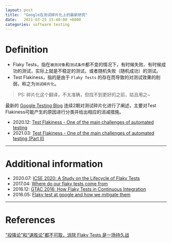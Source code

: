 ```yaml
---
layout: post
title:  "Google在测试碎片化上的最新研究"
date:   2021-03-25 15:40:00 +0800
categories: software testing
---
```


# Definition
- Flaky Tests，指在`被测对象`和`测试条件`都不变的情况下，有时候失败、有时候成功的测试，实际上就是不稳定的测试，或者随机失败（随机成功）的测试。
- Test Flakiness，指的是由于 `Flaky Tests` 的存在而导致的对测试效果的削弱，称之为`测试碎片化`。

> PS: 碎片化这个翻译，不太准确，但找不到更好的之前，姑且用之~

最新的 [Google Testing Blog](https://testing.googleblog.com/) 连续2期对测试碎片化进行了阐述，主要对Test Flakiness可能产生的原因进行分类并给出相应的消减措施。

- 2020.12: [Test Flakiness - One of the main challenges of automated testing](https://testing.googleblog.com/2020/12/test-flakiness-one-of-main-challenges.html)
- 2021.03: [Test Flakiness - One of the main challenges of automated testing (Part II)](https://testing.googleblog.com/2021/03/test-flakiness-one-of-main-challenges.html)

---

# Additional information

- 2020.07: [ICSE 2020: A Study on the Lifecycle of Flaky Tests](https://www.microsoft.com/en-us/research/publication/a-study-on-the-lifecycle-of-flaky-tests/)
- 2017.04: [Where do our flaky tests come from](https://testing.googleblog.com/2016/05/flaky-tests-at-google-and-how-we.html)
- 2016.12: [GTAC 2016: How Flaky Tests in Continuous Integration](https://www.youtube.com/watch?v=CrzpkF1-VsA)
- 2016.05: [Flaky test at google and how we mitigate them](https://testing.googleblog.com/2016/05/flaky-tests-at-google-and-how-we.html)

---

# References
[“投降论”和“速胜论”都不可取，消除 Flaky Tests 是一场持久战](https://mp.weixin.qq.com/s?__biz=MzI4NzczNjkxOQ==&mid=2247483868&idx=1&sn=142ba79e3ecfadd721c1cdec53641d2c&chksm=ebc854e4dcbfddf2)
